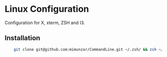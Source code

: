 # Linux Configuration

Configuration for X, xterm, ZSH and I3.

## Installation

```sh
    git clone git@github.com:mimunzar/CommandLine.git ~/.zsh/ && zsh ~/.zsh/INSTALL.sh

```
